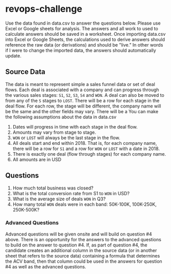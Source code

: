 # revops-challenge

Use the data found in data.csv to answer the questions below.  Please use Excel or Google sheets for analysis.  The answers and all work to used to calculate answers should be saved in a worksheet.  Once importing data.csv into Excel or Google Sheets, the calculations used to derive answers should reference the raw data (or derivations) and should be "live." In other words if I were to change the imported data, the answers should automatically update.

## Source Data

The data is meant to represent simple a sales funnel data or set of deal flows.  Each deal is associated with a company and can progress through the various sales stages: `S1`, `S2`, `S3`, `S4` and `WON`.  A deal can also be moved to from any of the `S` stages to `LOST`. There will be a row for each stage in the deal flow.  For each row, the stage will be different, the company name will be the same and the other fields may vary.  There will be a You can make the following assumptions about the data in data.csv

  1. Dates will progress in time with each stage in the deal flow.
  2. Amounts may vary from stage to stage.
  3. `WON` or `LOST` will always be the last stage in the flow.
  4. All deals start and end within 2018.  That is, for each company name, there will be a row for `S1` and a row for `WON` or `LOST` with a date in 2018.
  5. There is exactly one deal (flow through stages) for each company name.
  6. All amounts are in USD

## Questions
  1. How much total business was closed?
  2. What is the total conversion rate from S1 to `WON` in USD?
  3. What is the average size of deals `WON` in Q3?
  4. How many total `WON` deals were in each band: 50K-100K, 100K-250K, 250K-500K?

### Advanced Questions
Advanced questions will be given onsite and will build on question #4 above.  There is an opportunity for the answers to the advanced questions to build on the answer to question #4.  If, as part of question #4, the candidate creates an additional column in the source data (or in another sheet that refers to the source data) containing a formula that determines the ACV band, then that column could be used in the answers for question #4 as well as the advanced questions.

